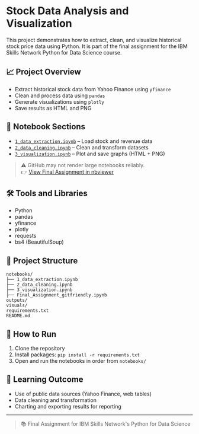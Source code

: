 # Stock Data Analysis and Visualization

This project demonstrates how to extract, clean, and visualize historical stock price data using Python. It is part of the final assignment for the IBM Skills Network Python for Data Science course.

## 📈 Project Overview

- Extract historical stock data from Yahoo Finance using `yfinance`
- Clean and process data using `pandas`
- Generate visualizations using `plotly`
- Save results as HTML and PNG

## 📘 Notebook Sections

- [`1_data_extraction.ipynb`](notebooks/1_data_extraction.ipynb) – Load stock and revenue data  
- [`2_data_cleaning.ipynb`](notebooks/2_data_cleaning.ipynb) – Clean and transform datasets  
- [`3_visualization.ipynb`](notebooks/3_visualization.ipynb) – Plot and save graphs (HTML + PNG)

> ⚠️ GitHub may not render large notebooks reliably.  
> 👉 [View Final Assignment in nbviewer](https://nbviewer.org/github/Jbgabreal/stock-data-visualization/blob/main/notebooks/Final%20Assignment.ipynb)

## 🛠️ Tools and Libraries

- Python
- pandas
- yfinance
- plotly
- requests
- bs4 (BeautifulSoup)

## 📁 Project Structure

```
notebooks/
├── 1_data_extraction.ipynb
├── 2_data_cleaning.ipynb
├── 3_visualization.ipynb
├── Final_Assignment_gitfriendly.ipynb
outputs/
visuals/
requirements.txt
README.md
```

## 📌 How to Run

1. Clone the repository
2. Install packages: `pip install -r requirements.txt`
3. Open and run the notebooks in order from `notebooks/`

## 🧠 Learning Outcome

- Use of public data sources (Yahoo Finance, web tables)
- Data cleaning and transformation
- Charting and exporting results for reporting

---

> 📚 Final Assignment for IBM Skills Network's Python for Data Science
